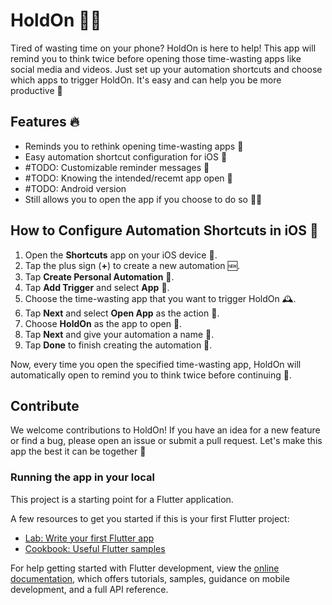 # HoldOn 🙅‍♂️

Tired of wasting time on your phone? HoldOn is here to help! This app will remind you to think twice before opening those time-wasting apps like social media and videos. Just set up your automation shortcuts and choose which apps to trigger HoldOn. It's easy and can help you be more productive 🚀

## Features 🔥
- Reminds you to rethink opening time-wasting apps 🤔
- Easy automation shortcut configuration for iOS 🤖
- #TODO: Customizable reminder messages 💬 
- #TODO: Knowing the intended/recemt app open 📱
- #TODO: Android version
- Still allows you to open the app if you choose to do so 🤷‍♂️

## How to Configure Automation Shortcuts in iOS 🤖

1. Open the **Shortcuts** app on your iOS device 📱.
2. Tap the plus sign (**+**) to create a new automation 🆕.
3. Tap **Create Personal Automation** 🧑.
4. Tap **Add Trigger** and select **App** 📱.
5. Choose the time-wasting app that you want to trigger HoldOn 🕰️.
6. Tap **Next** and select **Open App** as the action 📲.
7. Choose **HoldOn** as the app to open 🚫.
8. Tap **Next** and give your automation a name 📝.
9. Tap **Done** to finish creating the automation 🎉.

Now, every time you open the specified time-wasting app, HoldOn will automatically open to remind you to think twice before continuing 🤔.

## Contribute
We welcome contributions to HoldOn! If you have an idea for a new feature or find a bug, please open an issue or submit a pull request. Let's make this app the best it can be together 🤝


### Running the app in your local

This project is a starting point for a Flutter application.

A few resources to get you started if this is your first Flutter project:

- [Lab: Write your first Flutter app](https://docs.flutter.dev/get-started/codelab)
- [Cookbook: Useful Flutter samples](https://docs.flutter.dev/cookbook)

For help getting started with Flutter development, view the
[online documentation](https://docs.flutter.dev/), which offers tutorials,
samples, guidance on mobile development, and a full API reference.
